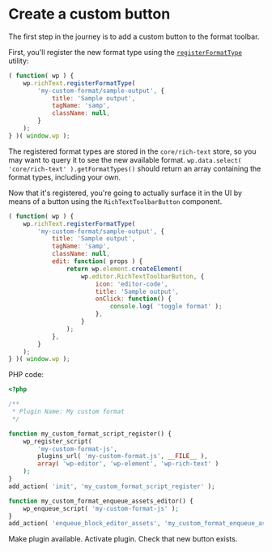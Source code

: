 # Create a custom button

The first step in the journey is to add a custom button to the format toolbar.

First, you'll register the new format type using the [`registerFormatType`](/packages/rich-text/README.md#registerFormatType) utility:

```js
( function( wp ) {
	wp.richText.registerFormatType(
		'my-custom-format/sample-output', {
			title: 'Sample output',
			tagName: 'samp',
			className: null,
		}
	);
} )( window.wp );
```

The registered format types are stored in the `core/rich-text` store, so you may want to query it to see the new available format. `wp.data.select( 'core/rich-text' ).getFormatTypes()` should return an array containing the format types, including your own.

Now that it's registered, you're going to actually surface it in the UI by means of a button using the `RichTextToolbarButton` component.

```js
( function( wp ) {
	wp.richText.registerFormatType(
		'my-custom-format/sample-output', {
			title: 'Sample output',
			tagName: 'samp',
			className: null,
			edit: function( props ) {
				return wp.element.createElement(
					wp.editor.RichTextToolbarButton, {
						icon: 'editor-code',
						title: 'Sample output',
						onClick: function() {
							console.log( 'toggle format' );
						},
					}
				);
			},
		}
	);
} )( window.wp );
```

PHP code:

```php
<?php

/**
 * Plugin Name: My custom format
 */

function my_custom_format_script_register() {
	wp_register_script(
		'my-custom-format-js',
		plugins_url( 'my-custom-format.js', __FILE__ ),
		array( 'wp-editor', 'wp-element', 'wp-rich-text' )
	);
}
add_action( 'init', 'my_custom_format_script_register' );

function my_custom_format_enqueue_assets_editor() {
	wp_enqueue_script( 'my-custom-format-js' );
}
add_action( 'enqueue_block_editor_assets', 'my_custom_format_enqueue_assets_editor' );
```

Make plugin available.
Activate plugin.
Check that new button exists.